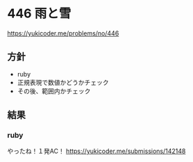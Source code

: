 # 446 雨と雪
https://yukicoder.me/problems/no/446

## 方針
* ruby
 * 正規表現で数値かどうかチェック
 * その後、範囲内かチェック

## 結果
### ruby
やったね！１発AC！
https://yukicoder.me/submissions/142148
